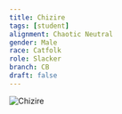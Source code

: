 ```yaml
---
title: Chizire
tags: [student]
alignment: Chaotic Neutral
gender: Male
race: Catfolk
role: Slacker
branch: CB
draft: false
---
```

![Chizire](../../images/chizire.png)
